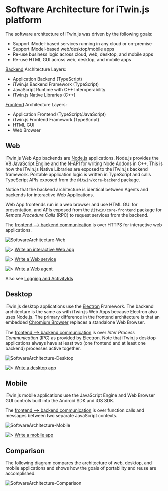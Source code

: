 # Software Architecture for iTwin.js platform

The software architecture of iTwin.js was driven by the following goals:

- Support iModel-based services running in any cloud or on-premise
- Support iModel-based web/desktop/mobile apps
- Re-use business logic across cloud, web, desktop, and mobile apps
- Re-use HTML GUI across web, desktop, and mobile apps

[Backend](../learning/backend/index) Architecture Layers:

- Application Backend (TypeScript)
- iTwin.js Backend Framework (TypeScript)
- JavaScript Runtime with C++ Interoperability
- iTwin.js Native Libraries (C++)

[Frontend](../learning/frontend/index) Architecture Layers:

- Application Frontend (TypeScript/JavaScript)
- iTwin.js Frontend Framework (TypeScript)
- HTML GUI
- Web Browser

## Web

iTwin.js Web App backends are [Node.js](http://www.nodejs.org) applications.
Node.js provides the [V8 JavaScript Engine](https://developers.google.com/v8/) and the [N-API](https://github.com/nodejs/abi-stable-node) for writing Node Addons in C++.
This is how the iTwin.js Native Libraries are exposed to the iTwin.js backend framework.
Portable application logic is written in TypeScript and calls TypeScript APIs exposed from the `@itwin/core-backend` package.

Notice that the backend architecture is identical between Agents and backends for interactive Web Applications.

Web App frontends run in a web browser and use HTML GUI for presentation, and APIs exposed from the `@itwin/core-frontend` package for _Remote Procedure Calls_ (RPC) to request services from the backend.

The [frontend --> backend communication](./RpcInterface.md) is over HTTPS for interactive web applications.

![SoftwareArchitecture-Web](./SoftwareArchitecture-Web.png)

![>](./next.png) [Write an interactive Web app](../learning/WriteAnInteractiveWebApp.md)

![>](./next.png) [Write a Web service](../learning/WriteAWebService.md)

![>](./next.png) [Write a Web agent](../learning/WriteAWebAgent.md)

Also see [Logging and ActivityIds](./RpcInterface.md#logging-and-activityids)

## Desktop

iTwin.js desktop applications use the [Electron](https://electronjs.org/) Framework.
The backend architecture is the same as with iTwin.js Web Apps because Electron also uses Node.js.
The primary difference in the frontend architecture is that an embedded [Chromium Browser](https://www.chromium.org/Home) replaces a standalone Web Browser.

The [frontend --> backend communication](./RpcInterface.md) is over _Inter Process Communication_ (IPC) as provided by Electron. Note that iTwin.js desktop applications always have at least
two (one frontend and at least one backend) processes active together.

![SoftwareArchitecture-Desktop](./SoftwareArchitecture-Desktop.png)

![>](./next.png) [Write a desktop app](../learning/WriteAnInteractiveDesktopApp.md)

## Mobile

iTwin.js mobile applications use the JavaScript Engine and Web Browser GUI controls built into the Android SDK and iOS SDK.

The [frontend --> backend communication](./RpcInterface.md) is over function calls and messages between two separate JavaScript contexts.

![SoftwareArchitecture-Mobile](./SoftwareArchitecture-Mobile.png)

![>](./next.png) [Write a mobile app](../learning/WriteAnInteractiveMobileApp.md)

## Comparison

The following diagram compares the architecture of web, desktop, and mobile applications and shows how the goals of portability and reuse are accomplished.

![SoftwareArchitecture-Comparison](./SoftwareArchitecture-Comparison.png)
